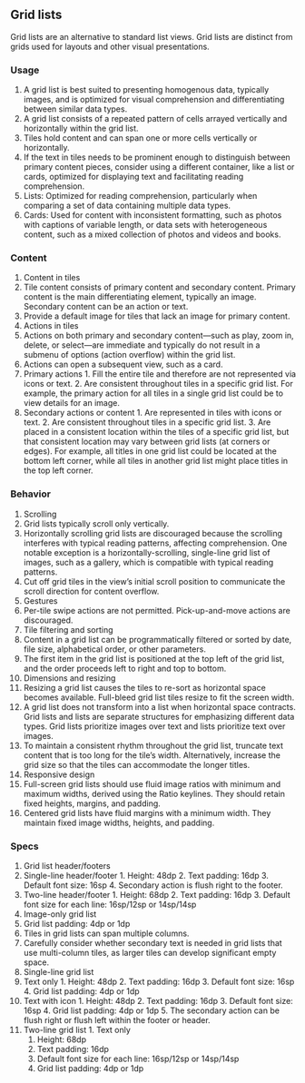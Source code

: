 ## Grid lists
Grid lists are an alternative to standard list views. Grid lists are distinct from grids used for layouts and other visual presentations.

### Usage
1. A grid list is best suited to presenting homogenous data, typically images, and is optimized for visual comprehension and differentiating between similar data types.
2. A grid list consists of a repeated pattern of cells arrayed vertically and horizontally within the grid list.
3. Tiles hold content and can span one or more cells vertically or horizontally.
4. If the text in tiles needs to be prominent enough to distinguish between primary content pieces, consider using a different container, like a list or cards, optimized for displaying text and facilitating reading comprehension.
5. Lists: Optimized for reading comprehension, particularly when comparing a set of data containing multiple data types.
6. Cards: Used for content with inconsistent formatting, such as photos with captions of variable length, or data sets with heterogeneous content, such as a mixed collection of photos and videos and books.

### Content
1. Content in tiles
  1. Tile content consists of primary content and secondary content. Primary content is the main differentiating element, typically an image. Secondary content can be an action or text.
  2. Provide a default image for tiles that lack an image for primary content.
2. Actions in tiles
  1. Actions on both primary and secondary content—such as play, zoom in, delete, or select—are immediate and typically do not result in a submenu of options (action overflow) within the grid list.
  2. Actions can open a subsequent view, such as a card.
  3. Primary actions
    1. Fill the entire tile and therefore are not represented via icons or text.
    2. Are consistent throughout tiles in a specific grid list. For example, the primary action for all tiles in a single grid list could be to view details for an image.
  4. Secondary actions or content
    1. Are represented in tiles with icons or text.
    2. Are consistent throughout tiles in a specific grid list.
    3. Are placed in a consistent location within the tiles of a specific grid list, but that consistent location may vary between grid lists (at corners or edges). For example, all titles in one grid list could be located at the bottom left corner, while all tiles in another grid list might place titles in the top left corner.

### Behavior
1. Scrolling
  1. Grid lists typically scroll only vertically.
  2. Horizontally scrolling grid lists are discouraged because the scrolling interferes with typical reading patterns, affecting comprehension. One notable exception is a horizontally-scrolling, single-line grid list of images, such as a gallery, which is compatible with typical reading patterns.
  3. Cut off grid tiles in the view’s initial scroll position to communicate the scroll direction for content overflow.
2. Gestures
  1. Per-tile swipe actions are not permitted. Pick-up-and-move actions are discouraged.
3. Tile filtering and sorting
  1. Content in a grid list can be programmatically filtered or sorted by date, file size, alphabetical order, or other parameters.
  2. The first item in the grid list is positioned at the top left of the grid list, and the order proceeds left to right and top to bottom.
4. Dimensions and resizing
  1. Resizing a grid list causes the tiles to re-sort as horizontal space becomes available. Full-bleed grid list tiles resize to fit the screen width.
  2. A grid list does not transform into a list when horizontal space contracts. Grid lists and lists are separate structures for emphasizing different data types. Grid lists prioritize images over text and lists prioritize text over images.
  3. To maintain a consistent rhythm throughout the grid list, truncate text content that is too long for the tile’s width. Alternatively, increase the grid size so that the tiles can accommodate the longer titles.
5. Responsive design
  1. Full-screen grid lists should use fluid image ratios with minimum and maximum widths, derived using the Ratio keylines. They should retain fixed heights, margins, and padding.
  2. Centered grid lists have fluid margins with a minimum width. They maintain fixed image widths, heights, and padding.
  
### Specs
1. Grid list header/footers
  1. Single-line header/footer
    1. Height: 48dp
    2. Text padding: 16dp
    3. Default font size: 16sp
    4. Secondary action is flush right to the footer.
  2. Two-line header/footer
    1. Height: 68dp
    2. Text padding: 16dp
    3. Default font size for each line: 16sp/12sp or 14sp/14sp
2. Image-only grid list
  1. Grid list padding: 4dp or 1dp
  2. Tiles in grid lists can span multiple columns.
  3. Carefully consider whether secondary text is needed in grid lists that use multi-column tiles, as larger tiles can develop significant empty space.
3. Single-line grid list
  1. Text only
    1. Height: 48dp
    2. Text padding: 16dp
    3. Default font size: 16sp
    4. Grid list padding: 4dp or 1dp
  2. Text with icon
    1. Height: 48dp
    2. Text padding: 16dp
    3. Default font size: 16sp
    4. Grid list padding: 4dp or 1dp
    5. The secondary action can be flush right or flush left within the footer or header.
  3. Two-line grid list
    1. Text only
      1. Height: 68dp
      2. Text padding: 16dp
      3. Default font size for each line: 16sp/12sp or 14sp/14sp
      4. Grid list padding: 4dp or 1dp
